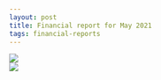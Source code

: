 ```yaml
---
layout: post
title: Financial report for May 2021
tags: financial-reports
---
```

<img src="{{site.url}}/images/reports/may_2021.jpg" style="display: block; margin: auto;" />

<img src="{{site.url}}/images/reports/may_2021_receipt.jpg" style="display: block; margin: auto;" />
